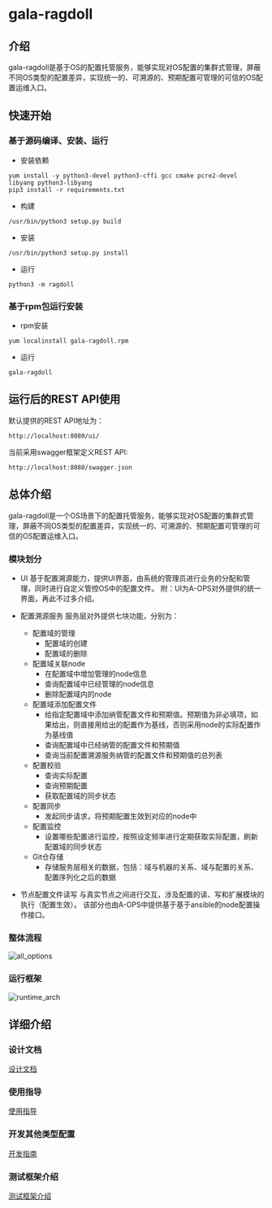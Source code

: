 # gala-ragdoll

## 介绍

gala-ragdoll是基于OS的配置托管服务，能够实现对OS配置的集群式管理，屏蔽不同OS类型的配置差异，实现统一的、可溯源的、预期配置可管理的可信的OS配置运维入口。

## 快速开始
### 基于源码编译、安装、运行
- 安装依赖
```
yum install -y python3-devel python3-cffi gcc cmake pcre2-devel libyang python3-libyang
pip3 install -r requirements.txt
```

- 构建
```
/usr/bin/python3 setup.py build
```

- 安装
```
/usr/bin/python3 setup.py install
```

- 运行
```
python3 -m ragdoll
```

### 基于rpm包运行安装
- rpm安装
```
yum localinstall gala-ragdoll.rpm
```

- 运行
```
gala-ragdoll
```

## 运行后的REST API使用
默认提供的REST API地址为：
```
http://localhost:8080/ui/
```

当前采用swagger框架定义REST API:

```
http://localhost:8080/swagger.json
```

## 总体介绍
gala-ragdoll是一个OS场景下的配置托管服务，能够实现对OS配置的集群式管理，屏蔽不同OS类型的配置差异，实现统一的、可溯源的、预期配置可管理的可信的OS配置运维入口。

### 模块划分
- UI
基于配置溯源能力，提供UI界面，由系统的管理员进行业务的分配和管理，同时进行自定义管控OS中的配置文件。
附：UI为A-OPS对外提供的统一界面，再此不过多介绍。

- 配置溯源服务
服务层对外提供七块功能，分别为：

  - 配置域的管理
    - 配置域的创建
    - 配置域的删除
  - 配置域关联node
    - 在配置域中增加管理的node信息
    - 查询配置域中已经管理的node信息
    - 删除配置域内的node
  - 配置域添加配置文件
    - 给指定配置域中添加纳管配置文件和预期值。预期值为非必填项，如果给出，则直接用给出的配置作为基线，否则采用node的实际配置作为基线值
    - 查询配置域中已经纳管的配置文件和预期值
    - 查询当前配置溯源服务纳管的配置文件和预期值的总列表
  - 配置校验
    - 查询实际配置
    - 查询预期配置
    - 获取配置域的同步状态
  - 配置同步
    - 发起同步请求，将预期配置生效到对应的node中
  - 配置监控
    - 设置哪些配置进行监控，按照设定频率进行定期获取实际配置，刷新配置域的同步状态
  - Git仓存储
    - 存储服务层相关的数据，包括：域与机器的关系、域与配置的关系、配置序列化之后的数据

- 节点配置文件读写
与真实节点之间进行交互，涉及配置的读、写和扩展模块的执行（配置生效）。
该部分也由A-OPS中提供基于基于ansible的node配置操作接口。

### 整体流程
![all_options](doc/pic/all_option)

### 运行框架
![runtime_arch](doc/pic/arch)

## 详细介绍
### 设计文档

[设计文档](doc/design.md)

### 使用指导

[使用指导](doc/instruction_manual.md)

### 开发其他类型配置
[开发指南](doc/development_guidelines.md)

### 测试框架介绍
[测试框架介绍](gala-ragdoll/test/README.md)

